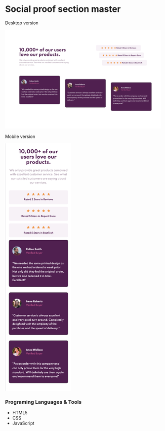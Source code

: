# Social proof section master
Desktop version

![Desktop version](https://github.com/yuridapaz/FrontEndMentor/blob/e133620ae0d021776e8c4c24a11f262294f12dd0/FrontEndMentor-IMG-PREVIEW/social-proof-section-master.png)

Mobile version

![Mobile version](https://github.com/yuridapaz/FrontEndMentor/blob/master/FrontEndMentor-IMG-PREVIEW/social-proof-section-master-mobile.png)

### Programing Languages & Tools

- HTML5
- CSS
- JavaScript
